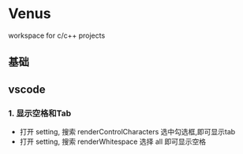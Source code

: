 # Venus
workspace for c/c++ projects

## 基础

## vscode
### 1. 显示空格和Tab
- 打开 setting, 搜索 renderControlCharacters 选中勾选框,即可显示tab
- 打开 setting, 搜索 renderWhitespace 选择 all 即可显示空格